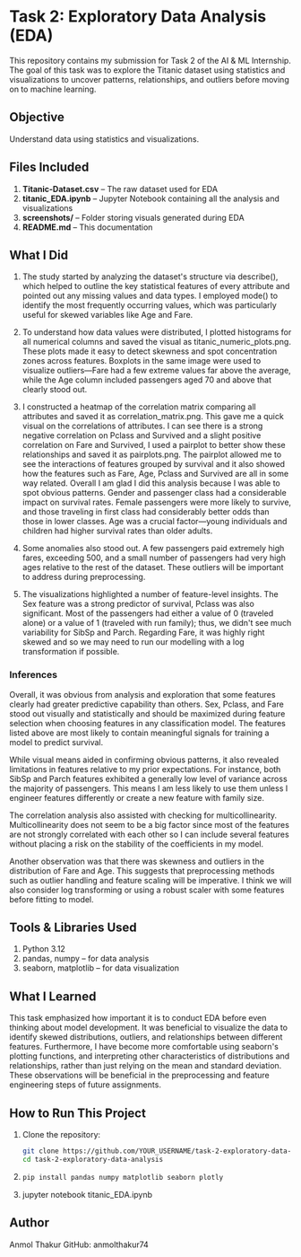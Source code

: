 # Task 2: Exploratory Data Analysis (EDA)

This repository contains my submission for Task 2 of the AI & ML Internship. The goal of this task was to explore the Titanic dataset using statistics and visualizations to uncover patterns, relationships, and outliers before moving on to machine learning.

## Objective  
Understand data using statistics and visualizations.

## Files Included

1. **Titanic-Dataset.csv** – The raw dataset used for EDA  
2. **titanic_EDA.ipynb** – Jupyter Notebook containing all the analysis and visualizations  
3. **screenshots/** – Folder storing visuals generated during EDA  
4. **README.md** – This documentation

## What I Did

1. The study started by analyzing the dataset's structure via describe(), which helped to outline the key statistical features of every attribute and pointed out any missing values and data types. I employed mode() to identify the most frequently occurring values, which was particularly useful for skewed variables like Age and Fare.

2. To understand how data values were distributed, I plotted histograms for all numerical columns and saved the visual as titanic_numeric_plots.png. These plots made it easy to detect skewness and spot concentration zones across features. Boxplots in the same image were used to visualize outliers—Fare had a few extreme values far above the average, while the Age column included passengers aged 70 and above that clearly stood out.

3. I constructed a heatmap of the correlation matrix comparing all attributes and saved it as correlation_matrix.png. This gave me a quick visual on the correlations of attributes. I can see there is a strong negative correlation on Pclass and Survived and a slight positive correlation on Fare and Survived, I used a pairplot to better show these relationships and saved it as pairplots.png. The pairplot allowed me to see the interactions of features grouped by survival and it also showed how the features such as Fare, Age, Pclass and Survived are all in some way related. Overall I am glad I did this analysis because I was able to spot obvious patterns. Gender and passenger class had a considerable impact on survival rates. Female passengers were more likely to survive, and those traveling in first class had considerably better odds than those in lower classes. Age was a crucial factor—young individuals and children had higher survival rates than older adults. 

4. Some anomalies also stood out. A few passengers paid extremely high fares, exceeding 500, and a small number of passengers had very high ages relative to the rest of the dataset. These outliers will be important to address during preprocessing.

5. The visualizations highlighted a number of feature-level insights. The Sex feature was a strong predictor of survival, Pclass was also significant. Most of the passengers had either a value of 0 (traveled alone) or a value of 1 (traveled with run family); thus, we didn't see much variability for SibSp and Parch. Regarding Fare, it was highly right skewed and so we may need to run our modelling with a log transformation if possible.

### Inferences

Overall, it was obvious from analysis and exploration that some features clearly had greater predictive capability than others. Sex, Pclass, and Fare stood out visually and statistically and should be maximized during feature selection when choosing features in any classification model. The features listed above are most likely to contain meaningful signals for training a model to predict survival. 

While visual means aided in confirming obvious patterns, it also revealed limitations in features relative to my prior expectations. For instance, both SibSp and Parch features exhibited a generally low level of variance across the majority of passengers. This means I am less likely to use them unless I engineer features differently or create a new feature with family size.

The correlation analysis also assisted with checking for multicollinearity. Multicollinearity does not seem to be a big factor since most of the features are not strongly correlated with each other so I can include several features without placing a risk on the stability of the coefficients in my model.

Another observation was that there was skewness and outliers in the distribution of Fare and Age. This suggests that preprocessing methods such as outlier handling and feature scaling will be imperative. I think we will also consider log transforming or using a robust scaler with some features before fitting to model.

## Tools & Libraries Used

1. Python 3.12  
2. pandas, numpy – for data analysis  
3. seaborn, matplotlib – for data visualization

## What I Learned

This task emphasized how important it is to conduct EDA before even thinking about model development. It was beneficial to visualize the data to identify skewed distributions, outliers, and relationships between different features. Furthermore, I have become more comfortable using seaborn's plotting functions, and interpreting other characteristics of distributions and relationships, rather than just relying on the mean and standard deviation. These observations will be beneficial in the preprocessing and feature engineering steps of future assignments.

## How to Run This Project

1. Clone the repository:
   ```bash
   git clone https://github.com/YOUR_USERNAME/task-2-exploratory-data-analysis.git
   cd task-2-exploratory-data-analysis

2. ```bash
   pip install pandas numpy matplotlib seaborn plotly

3. jupyter notebook titanic_EDA.ipynb

## Author
Anmol Thakur
GitHub: anmolthakur74
